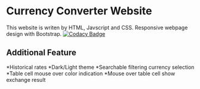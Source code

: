 # Currency Converter Website
This website is writen by HTML, Javscript and CSS. Responsive webpage design with Bootstrap.
[![Codacy Badge](https://api.codacy.com/project/badge/Grade/cd7e54c2c74c4958a9702c324786dd32)](https://www.codacy.com/manual/kennyyuen2008/Currency-Converter?utm_source=github.com&amp;utm_medium=referral&amp;utm_content=kennyyuen/Currency-Converter&amp;utm_campaign=Badge_Grade)

## Additional Feature
*Historical rates
*Dark/Light theme
*Searchable filtering currency selection
*Table cell mouse over color indication
*Mouse over table cell show exchange result
